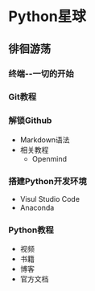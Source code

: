# Python星球
## 徘徊游荡
### 终端--一切的开始

### Git教程

### 解锁Github
* Markdown语法
* 相关教程
  * Openmind
  
### 搭建Python开发环境
* Visul Studio Code
* Anaconda

### Python教程
* 视频
* 书籍
* 博客
* 官方文档



